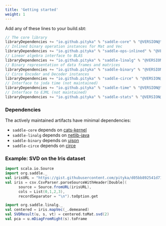 ```yaml
---
title: 'Getting started'
weight: 1
---
```


Add any of these lines to your build.sbt:
```scala
// The core library
libraryDependencies += "io.github.pityka" % "saddle-core" % "@VERSION@"
// Inlined binary operation instances for Mat and Vec
libraryDependencies += "io.github.pityka" % "saddle-ops-inlined" % "@VERSION@"
// Linear algebra interface to BLAS
libraryDependencies += "io.github.pityka" % "saddle-linalg" % "@VERSION@"
// Binary representation of data frames and matrices
libraryDependencies += "io.github.pityka" % "saddle-binary" % "@VERSION@"
// Circe Encoder and Decoder instances
libraryDependencies += "io.github.pityka" % "saddle-circe" % "@VERSION@"
// Interface to joda time (not maintained)
libraryDependencies += "io.github.pityka" % "saddle-time" % "@VERSION@"
// Interface to EJML (not maintained)
libraryDependencies += "io.github.pityka" % "saddle-stats" % "@VERSION@"
```

### Dependencies
The actively maintained artifacts have minimal dependencies:

- `saddle-core` depends on [cats-kernel](https://github.com/typelevel/cats)
- `saddle-linalg` depends on [netlib-java](https://github.com/fommil/netlib-java)
- `saddle-binary` depends on [ujson](http://www.lihaoyi.com/upickle/)
- `saddle-circe` depends on [circe](https://github.com/circe/circe)

### Example: SVD on the Iris dataset
```scala mdoc
import scala.io.Source
import org.saddle._
val irisURL = "https://gist.githubusercontent.com/pityka/d05bb892541d71c2a06a0efb6933b323/raw/639388c2cbc2120a14dcf466e85730eb8be498bb/iris.csv"
val iris = csv.CsvParser.parseSourceWithHeader[Double](
      source = Source.fromURL(irisURL), 
      cols = List(0,1,2,3), 
      recordSeparator = "\n").toOption.get

import org.saddle.linalg._
val centered = iris.mapVec(_.demeaned)
val SVDResult(u, s, vt) = centered.toMat.svd(2)
val pca = u.mDiagFromRight(s).toFrame
```
